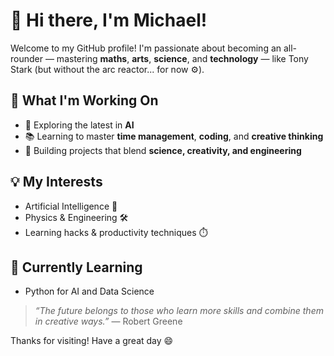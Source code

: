 # 👋 Hi there, I'm Michael!

Welcome to my GitHub profile! I'm passionate about becoming an all-rounder — mastering **maths**, **arts**, **science**, and **technology** — like Tony Stark (but without the arc reactor... for now ⚙️).

## 🚀 What I'm Working On
- 🔭 Exploring the latest in **AI** 
- 📚 Learning to master **time management**, **coding**, and **creative thinking**
- 🎯 Building projects that blend **science, creativity, and engineering**

## 💡 My Interests
- Artificial Intelligence 🤖
- Physics & Engineering 🛠️
- Learning hacks & productivity techniques ⏱️

## 🌱 Currently Learning
- Python for AI and Data Science

> _“The future belongs to those who learn more skills and combine them in creative ways.”_ — Robert Greene

Thanks for visiting! Have a great day 😄
